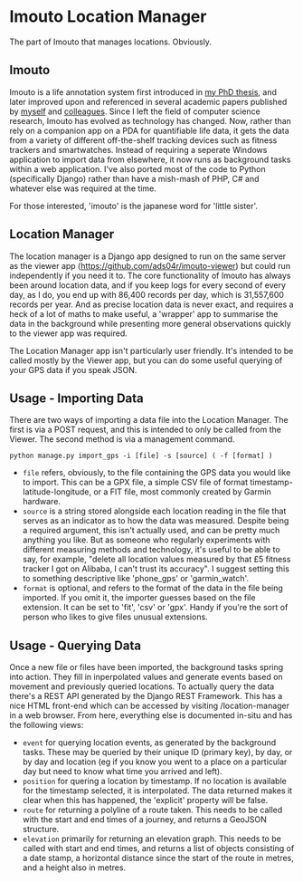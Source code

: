 Imouto Location Manager
=======================

The part of Imouto that manages locations. Obviously.

Imouto
------
Imouto is a life annotation system first introduced in 
[my PhD thesis](https://eprints.soton.ac.uk/266554/1/thesis.pdf), and
later improved upon and referenced in several academic papers published by
[myself](https://eprints.soton.ac.uk/272324/1/websci11final.pdf) and
[colleagues](https://eprints.soton.ac.uk/346890/1/memorybook.pdf).
Since I left the field of computer science research,
Imouto has evolved as technology has changed. Now, rather than rely on
a companion app on a PDA for quantifiable life data, it gets the data from
a variety of different off-the-shelf tracking devices such as fitness
trackers and smartwatches. Instead of requiring a seperate Windows
application to import data from elsewhere, it now runs as background
tasks within a web application. I've also ported most of the code to
Python (specifically Django) rather than have a mish-mash of PHP, C# and
whatever else was required at the time.

For those interested, 'imouto' is the japanese word for 'little sister'.

Location Manager
----------------
The location manager is a Django app designed to run on the same server as
the viewer app (https://github.com/ads04r/imouto-viewer) but could run
independently if you need it to. The core functionality of Imouto has always
been around location data, and if you keep logs for every second of every
day, as I do, you end up with 86,400 records per day, which is 31,557,600
records per year. And as precise location data is never exact, and requires
a heck of a lot of maths to make useful, a 'wrapper' app to summarise the
data in the background while presenting more general observations quickly
to the viewer app was required.

The Location Manager app isn't particularly user friendly. It's intended
to be called mostly by the Viewer app, but you can do some useful querying
of your GPS data if you speak JSON.

Usage - Importing Data
----------------------

There are two ways of importing a data file into the Location Manager. The
first is via a POST request, and this is intended to only be called from
the Viewer. The second method is via a management command.

    python manage.py import_gps -i [file] -s [source] ( -f [format] )

* `file` refers, obviously, to the file containing the GPS data you would
  like to import. This can be a GPX file, a simple CSV file of format
  timestamp-latitude-longitude, or a FIT file, most commonly created by
  Garmin hardware.
* `source` is a string stored alongside each location reading in the file
  that serves as an indicator as to how the data was measured. Despite
  being a required argument, this isn't actually used, and can be pretty
  much anything you like. But as someone who regularly experiments with
  different measuring methods and technology, it's useful to be able to
  say, for example, "delete all location values measured by that £5
  fitness tracker I got on Alibaba, I can't trust its accuracy". I suggest
  setting this to something descriptive like 'phone_gps' or 'garmin_watch'.
* `format` is optional, and refers to the format of the data in the file
  being imported. If you omit it, the importer guesses based on the
  file extension. It can be set to 'fit', 'csv' or 'gpx'. Handy if you're
  the sort of person who likes to give files unusual extensions.

Usage - Querying Data
---------------------

Once a new file or files have been imported, the background tasks spring
into action. They fill in inperpolated values and generate events based on
movement and previously queried locations. To actually query the data there's
a REST API generated by the Django REST Framework. This has a nice HTML
front-end which can be accessed by visiting /location-manager in a web
browser. From here, everything else is documented in-situ and has the
following views:

* `event` for querying location events, as generated by the background tasks.
  These may be queried by their unique ID (primary key), by day, or by
  day and location (eg if you know you went to a place on a particular day
  but need to know what time you arrived and left).
* `position` for quering a location by timestamp. If no location is available
  for the timestamp selected, it is interpolated. The data returned makes it
  clear when this has happened, the 'explicit' property will be false.
* `route` for returning a polyline of a route taken. This needs to be called
  with the start and end times of a journey, and returns a GeoJSON structure.
* `elevation` primarily for returning an elevation graph. This needs to be
  called with start and end times, and returns a list of objects consisting
  of a date stamp, a horizontal distance since the start of the route in
  metres, and a height also in metres.

